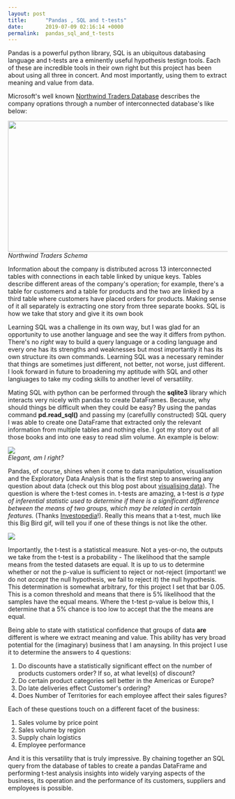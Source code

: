```yaml
---
layout: post
title:      "Pandas , SQL and t-tests"
date:       2019-07-09 02:16:14 +0000
permalink:  pandas_sql_and_t-tests
---
```



Pandas is a powerful python library, SQL is an ubiquitous databasing language and t-tests are a eminently useful hypothesis testign tools. Each of these are incredible tools in their own right but this project has been about using all three in concert. And most importantly, using them to extract meaning and value from data.

Microsoft's well known [Northwind Traders Database](http://https://www.geeksengine.com/article/northwind.html) describes the company oprations through a number of interconnected database's like below: 

<img src="https://ras-blogdb.restdb.io/media/594a33ce72b4cf350000130d" width=600 height =300><br>
*Northwind Traders Schema*

Information about the company is distributed across 13 interconnected tables with connections in each table linked by unique keys. Tables describe different areas of the company's operation; for example, there's a table for customers and a table for products and the two are linked by a third table where customers have placed orders for products. Making sense of it all separately is extracting one story from three separate books. SQL is how we take that story and give it its own book 

Learning SQL was a challenge in its own way, but I was glad for an opportunity to use another language and see the way it differs from python. There's no *right* way to build a query language or a coding language and every one has its strengths and weaknesses but most importantly it has its own structure its own commands. Learning SQL was a necessary reminder that things are sometimes just different, not better, not worse, just different. I look forward in future to broadening my aptitude with SQL and other langiuages to take my coding skills to another level of versatility.

Mating SQL with  python can be performed through the **sqlite3** library which interacts very nicely with pandas to create DataFrames. Because, why should things be difficult when they could be easy? By using the pandas command **pd.read_sql()** and passing my (carefullly constructed) SQL query I was able to create one DataFrame that extracted only the relevant information from multiple tables and nothing else. I got my story out of all those books and into one easy to read slim volume. An example is below:

<img src='https://i.imgur.com/pqpvUkJ.png'><br>
*Elegant, am I right?*

Pandas, of course, shines when it come to data manipulation, visualisation and the Exploratory Data Analysis that is the first step to answering any question about data (check out this blog post about [visualising data](https://ktzioumis.github.io/visualizing)). The question is where the t-test comes in. t-tests are amazing, a t-test is *a type of inferential statistic used to determine if there is a significant difference between the means of two groups, which may be related in certain features.* (Thanks [Investopedia](https://www.investopedia.com/terms/t/t-test.asp)!). Really this means that a t-test, much like this Big Bird gif, will tell you if one of these things is not like the other.

![](https://media.tenor.com/images/dc1bce1662dba811859df99da31d8c51/tenor.gif)

Importantly, the t-test is a statistical measure. Not a yes-or-no, the outputs we take from the t-test is a probability - The likelihood that the sample means from the tested datasets are equal. It is up to us to determine whether or not the p-value is sufficient to reject or not-reject (important! we do not *accept* the null hypothesis, we fail to reject it) the null hypothesis. This determination is somewhat arbitrary, for this project I set that bar 0.05. This is a comon threshold and means that there is 5% likelihood that the samples have the equal means. Where the t-test p-value is below this, I determine that a 5% chance is too low to accept that the the means are equal. 

Being able to state with statistical confidence that groups of data **are** different is where we extract meaning and value. This ability has very broad potential for the (imaginary) business that I am anaysing. In this project I use it to determine the answers to 4 questions:

1.  Do discounts have a statistically significant effect on the number of products customers order? If so, at what level(s) of discount?
2.  Do certain product categories sell better in the Americas or Europe?
3.  Do late deliveries effect Customer's ordering?
4.  Does Number of Territories for each employee affect their sales figures?

Each of these questions touch on a different facet of the business:

1. Sales volume by price point
2. Sales volume by region
3. Supply chain logistics
4. Employee performance

And it is this versatility that is truly impressive. By chaining together an SQL query from the database of tables to create a pandas DataFrame and performing t-test analysis insights into widely varying aspects of the business, its operation and the performance of its customers, suppliers and employees is possible.
